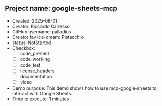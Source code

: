 ## Project name: google-sheets-mcp

* Created: 2025-08-01
* Creator: Riccardo Carlesso
* GitHub username: palladius
* Creator fav ice-cream: Pistacchio
* status: NotStarted
* Checkbox:
    * [ ] code_present
    * [ ] code_working
    * [ ] code_test
    * [ ] license_headers
    * [ ] documentation
    * [ ] video
* Demo purpose: This demo shows how to use mcp-google-sheets to interact with Google Sheets.
* Time to execute: **1** minutes